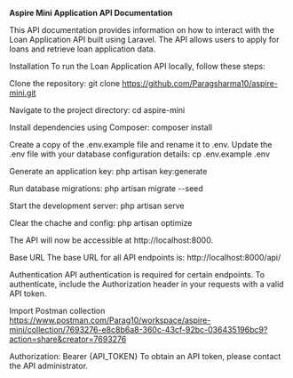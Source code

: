 **Aspire Mini Application API Documentation**

This API documentation provides information on how to interact with the Loan Application API built using Laravel. The API allows users to apply for loans and retrieve loan application data.

Installation
To run the Loan Application API locally, follow these steps:

Clone the repository:
git clone https://github.com/Paragsharma10/aspire-mini.git

Navigate to the project directory:
cd aspire-mini

Install dependencies using Composer:
composer install

Create a copy of the .env.example file and rename it to .env. Update the .env file with your database configuration details:
cp .env.example .env

Generate an application key:
php artisan key:generate

Run database migrations:
php artisan migrate --seed

Start the development server:
php artisan serve

Clear the chache and config:
php artisan optimize

The API will now be accessible at http://localhost:8000.

Base URL
The base URL for all API endpoints is: http://localhost:8000/api/

Authentication
API authentication is required for certain endpoints. To authenticate, include the Authorization header in your requests with a valid API token.


Import Postman collection
https://www.postman.com/Parag10/workspace/aspire-mini/collection/7693276-e8c8b6a8-360c-43cf-92bc-036435196bc9?action=share&creator=7693276

Authorization: Bearer {API_TOKEN}
To obtain an API token, please contact the API administrator.




